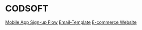 # CODSOFT
[Mobile App Sign-up Flow](https://www.figma.com/proto/IPrzZA6zwaXxZgoCyYEwg5/Mobileapp?node-id=0-1&t=sHviJq0JsdlstgxN-1)
[Email-Template](https://www.figma.com/proto/d3PdupLtVM35n6M6BGM0e7/Email-template?t=rdmYzYCLF9trJkcP-1)
[E-commerce Website](https://www.figma.com/proto/tGiC2LeoZg9xVCCqjbYDpX/EUPHORIA?node-id=1-2&starting-point-node-id=1%3A2)
